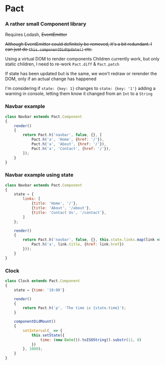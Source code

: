 # Pact

### A rather small Component library

Requires Lodash, ~~EventEmitter~~

~~Although EventEmitter could definitely be removed, it's a bit redundant. I can just do `this.componentDidUpdate()` etc.~~

Using a virtual DOM to render components
Children currently work, but only static children, I need to re-work `Pact.diff` & `Pact.patch`

If state has been updated but is the same, we won't redraw or rerender the DOM, only if an actual change has happened

I'm considering if `state: {key: 1}` changes to `state: {key: '1'}` adding a warning in console, letting them know
it changed from an `Int` to a `String`

### Navbar example

```js
class Navbar extends Pact.Component
{
    render()
    {
        return Pact.h('navbar', false, {}, [
            Pact.h('a', 'Home', {href: '/'}),
            Pact.h('a', 'About', {href: '/'}),
            Pact.h('a', 'Contact', {href: '/'}),
        ]);
    }
}
```

### Navbar example using state

```js
class Navbar extends Pact.Component
{
    state = {
        links: [
            {title: 'Home', '/'},
            {title: 'About', '/about'},
            {title: 'Contact Us', '/contact'},
        ]
    };

    render()
    {
        return Pact.h('navbar', false, {}, this.state.links.map(link => {
            Pact.h('a', link.title, {href: link.href})
        }));
    }
}
```


### Clock

```js
class Clock extends Pact.Component
{
    state = {time: '10:00'}

    render()
    {
        return Pact.h('p', 'The time is {state.time}');
    }

    componentDidMount()
    {
        setInterval(_ => {
            this.setState({
                time: (new Date()).toISOString().substr(11, 8)
            })
        }, 1000);
    }
}
```